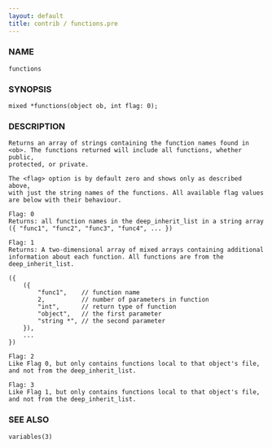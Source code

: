 ```yaml
---
layout: default
title: contrib / functions.pre
---
```


### NAME

    functions

### SYNOPSIS

    mixed *functions(object ob, int flag: 0);

### DESCRIPTION
    Returns an array of strings containing the function names found in
    <ob>. The functions returned will include all functions, whether public,
    protected, or private.

    The <flag> option is by default zero and shows only as described above,
    with just the string names of the functions. All available flag values
    are below with their behaviour.

    Flag: 0
    Returns: all function names in the deep_inherit_list in a string array 
    ({ "func1", "func2", "func3", "func4", ... })

    Flag: 1
    Returns: A two-dimensional array of mixed arrays containing additional
    information about each function. All functions are from the
    deep_inherit_list.

    ({
        ({
            "func1",    // function name
            2,          // number of parameters in function
            "int",      // return type of function
            "object",   // the first parameter
            "string *", // the second parameter
        }),
        ...
    })

    Flag: 2
    Like Flag 0, but only contains functions local to that object's file,
    and not from the deep_inherit_list.

    Flag: 3
    Like Flag 1, but only contains functions local to that object's file,
    and not from the deep_inherit_list.

### SEE ALSO

    variables(3)
